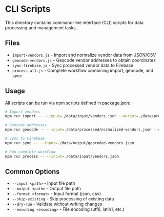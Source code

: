 # CLI Scripts

This directory contains command-line interface (CLI) scripts for data processing and management tasks.

## Files
- `import-vendors.js` - Import and normalize vendor data from JSON/CSV
- `geocode-vendors.js` - Geocode vendor addresses to obtain coordinates
- `sync-firebase.js` - Sync processed vendor data to Firebase
- `process-all.js` - Complete workflow combining import, geocode, and sync

## Usage
All scripts can be run via npm scripts defined in package.json:

```bash
# Import vendors
npm run import -- --input=./data/input/vendors.json --output=./data/processed/normalized-vendors.json

# Geocode addresses
npm run geocode -- --input=./data/processed/normalized-vendors.json --output=./data/output/geocoded-vendors.json

# Sync to Firebase
npm run sync -- --input=./data/output/geocoded-vendors.json

# Run complete workflow
npm run process -- --input=./data/input/vendors.json
```

## Common Options
- `--input <path>` - Input file path
- `--output <path>` - Output file path
- `--format <format>` - Input format (json, csv)
- `--skip-existing` - Skip processing of existing data
- `--dry-run` - Validate without writing changes
- `--encoding <encoding>` - File encoding (utf8, latin1, etc.) 